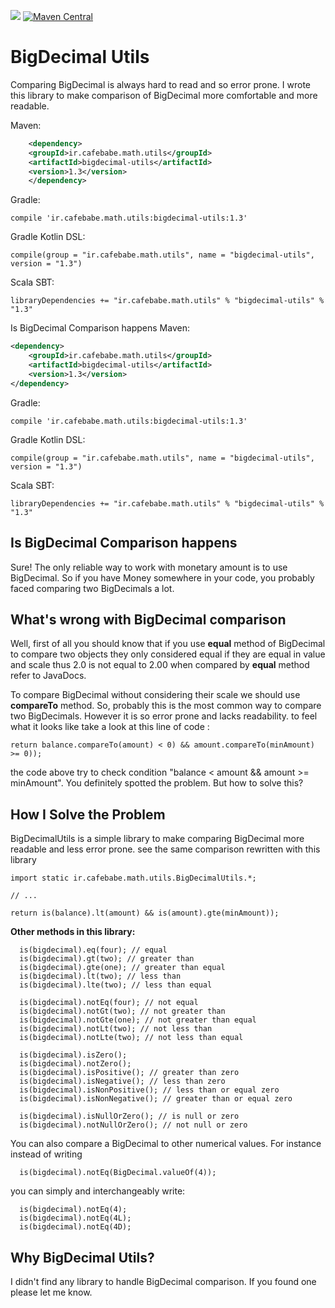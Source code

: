 [![](https://jitpack.io/v/mortezaadi/bigdecimal-utils.svg)](https://jitpack.io/#mortezaadi/bigdecimal-utils)
[![Maven Central](https://img.shields.io/maven-central/v/ir.cafebabe.math.utils/bigdecimal-utils.svg?label=Maven%20Central)](https://search.maven.org/search?q=g:%22ir.cafebabe.math.utils%22%20AND%20a:%22bigdecimal-utils%22)

BigDecimal Utils
===============================================
Comparing BigDecimal is always hard to read and so error prone. I wrote this library
to make comparison of BigDecimal more comfortable and more readable. 

Maven:
```xml
    <dependency>
  	<groupId>ir.cafebabe.math.utils</groupId>
  	<artifactId>bigdecimal-utils</artifactId>
  	<version>1.3</version>
    </dependency>
```

Gradle:

    compile 'ir.cafebabe.math.utils:bigdecimal-utils:1.3'

Gradle Kotlin DSL:

    compile(group = "ir.cafebabe.math.utils", name = "bigdecimal-utils", version = "1.3")
    
Scala SBT:

    libraryDependencies += "ir.cafebabe.math.utils" % "bigdecimal-utils" % "1.3"

Is BigDecimal Comparison happens
Maven:
```xml
<dependency>
    <groupId>ir.cafebabe.math.utils</groupId>
    <artifactId>bigdecimal-utils</artifactId>
    <version>1.3</version>
</dependency>
```

Gradle:

    compile 'ir.cafebabe.math.utils:bigdecimal-utils:1.3'

Gradle Kotlin DSL:

    compile(group = "ir.cafebabe.math.utils", name = "bigdecimal-utils", version = "1.3")
    
Scala SBT:

    libraryDependencies += "ir.cafebabe.math.utils" % "bigdecimal-utils" % "1.3"

Is BigDecimal Comparison happens
---------------------------------
Sure! The only reliable way to work with monetary amount is to use BigDecimal. So if you have 
Money somewhere in your code, you probably faced comparing two BigDecimals a lot.

What's wrong with BigDecimal comparison
--------------------------------------
Well, first of all you should know that if you use **equal** method of BigDecimal to compare two objects they only considered equal if they are equal in value and scale thus 2.0 is not equal to 2.00 when compared by
**equal** method refer to JavaDocs.

To compare BigDecimal without considering their scale we should use **compareTo** method. So, probably this is 
the most common way to compare two BigDecimals. However it is so error prone and lacks readability.
to feel what it looks like take a look at this line of code :

    return balance.compareTo(amount) < 0) && amount.compareTo(minAmount) >= 0));

the code above try to check condition "balance < amount && amount >= minAmount". You
definitely spotted the problem. But how to solve this?

How I Solve the Problem
------------------------
BigDecimalUtils is a simple library to make comparing BigDecimal more readable and less error prone.
see the same comparison rewritten with this library

	import static ir.cafebabe.math.utils.BigDecimalUtils.*;

    // ...

    return is(balance).lt(amount) && is(amount).gte(minAmount));

**Other methods in this library:**

      is(bigdecimal).eq(four); // equal
      is(bigdecimal).gt(two); // greater than
      is(bigdecimal).gte(one); // greater than equal
      is(bigdecimal).lt(two); // less than
      is(bigdecimal).lte(two); // less than equal
 
      is(bigdecimal).notEq(four); // not equal
      is(bigdecimal).notGt(two); // not greater than
      is(bigdecimal).notGte(one); // not greater than equal
      is(bigdecimal).notLt(two); // not less than
      is(bigdecimal).notLte(two); // not less than equal
 
      is(bigdecimal).isZero(); 	
      is(bigdecimal).notZero(); 
      is(bigdecimal).isPositive(); // greater than zero
      is(bigdecimal).isNegative(); // less than zero
      is(bigdecimal).isNonPositive(); // less than or equal zero
      is(bigdecimal).isNonNegative(); // greater than or equal zero

      is(bigdecimal).isNullOrZero(); // is null or zero
      is(bigdecimal).notNullOrZero(); // not null or zero

You can also compare a BigDecimal to other numerical values. For instance instead of writing

      is(bigdecimal).notEq(BigDecimal.valueOf(4));

you can simply and interchangeably write:

      is(bigdecimal).notEq(4);
      is(bigdecimal).notEq(4L);
      is(bigdecimal).notEq(4D);
       
Why BigDecimal Utils?
--------------------------
I didn't find any library to handle BigDecimal comparison. If you found one please let me know.



